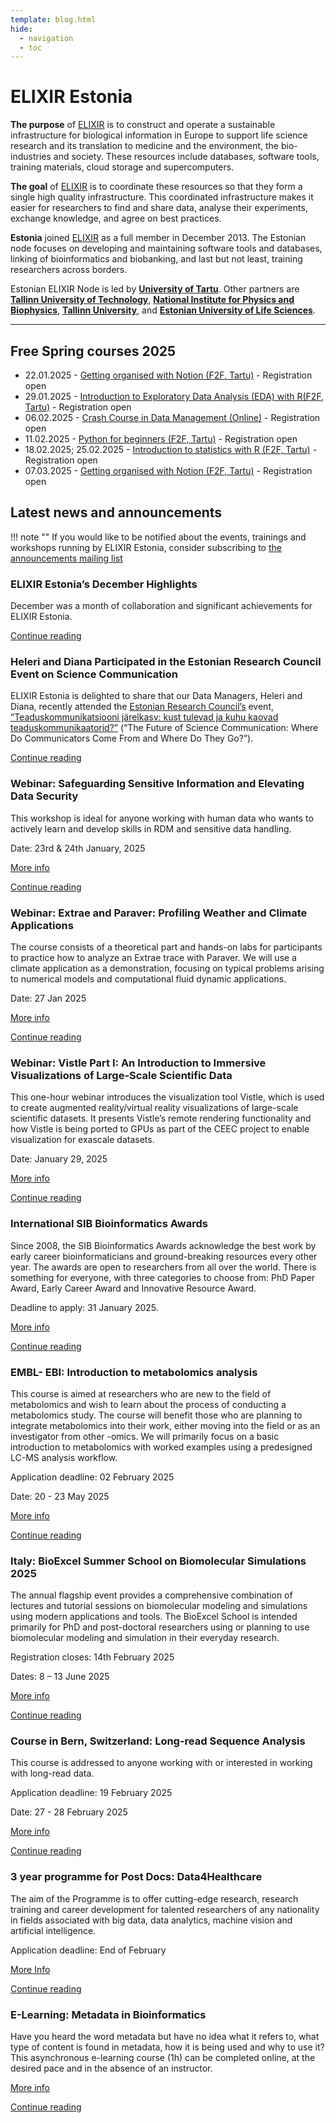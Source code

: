 ```yaml
---
template: blog.html
hide:
  - navigation
  - toc
---
```

# ELIXIR Estonia

**The purpose** of [ELIXIR](https://www.elixir-europe.org) is to construct and
operate a sustainable infrastructure for biological information in Europe to
support life science research and its translation to medicine and the
environment, the bio-industries and society. These resources include databases,
software tools, training materials, cloud storage and supercomputers.

**The goal** of [ELIXIR](https://www.elixir-europe.org) is to coordinate these
resources so that they form a single high quality infrastructure. This
coordinated infrastructure makes it easier for researchers to find and share
data, analyse their experiments, exchange knowledge, and agree on best
practices.

**Estonia** joined [ELIXIR](https://www.elixir-europe.org) as a full member in
December 2013. The Estonian node focuses on developing and maintaining software
tools and databases, linking of bioinformatics and biobanking, and last but not
least, training researchers across borders.

Estonian ELIXIR Node is led by **[University of Tartu](https://www.ut.ee/en)**.
Other partners are
**[Tallinn University of Technology](https://taltech.ee/en)**,
**[National Institute for Physics and Biophysics](https://kbfi.ee/?lang=en)**,
**[Tallinn University](https://www.tlu.ee/en)**, and
**[Estonian University of Life Sciences](https://www.emu.ee/en)**.

---
## Free Spring courses 2025

* 22.01.2025 - [Getting organised with Notion (F2F, Tartu)](news/posts/2025/Notion_22-01.md) - Registration open
* 29.01.2025 - [Introduction to Exploratory Data Analysis (EDA) with R(F2F, Tartu)](news/posts/2025/Exploratory_data_analysis.md) - Registration open
* 06.02.2025 - [Crash Course in Data Management (Online)](news/posts/2025/Crash_course_DM_06-02.md) - Registration open
* 11.02.2025 - [Python for beginners (F2F, Tartu)](news/posts/2025/Python_11-02.md) - Registration open
* 18.02.2025; 25.02.2025 - [Introduction to statistics with R (F2F, Tartu)](news/posts/2025/Intro_statistics_R_18-02.md) - Registration open
* 07.03.2025 - [Getting organised with Notion (F2F, Tartu)](news/posts/2025/Notion_07-03.md) - Registration open


<!---
comments

-->

## Latest news and announcements

!!! note ""
    If you would like to be notified about the events, trainings and workshops
    running by ELIXIR Estonia, consider subscribing to [the announcements mailing
    list](https://lists.ut.ee/wws/subscribe/elixir.news?previous_action=edit_list_request)


### ELIXIR Estonia’s December Highlights 

December was a month of collaboration and significant achievements for ELIXIR Estonia.

[Continue reading](news/posts/2025/December_2024_Highlights.md)

### Heleri and Diana Participated in the Estonian Research Council Event on Science Communication

ELIXIR Estonia is delighted to share that our Data Managers, Heleri and Diana, recently attended the [Estonian Research Council’s](https://etag.ee/) event, [“Teaduskommunikatsiooni järelkasv: kust tulevad ja kuhu kaovad teaduskommunikaatorid?”](https://etag.ee/tegevused/teaduskommunikatsioon/teaduskommunikatsiooni-konverentsid/teaduskommunikatsiooni-konverents-2024/) (“The Future of Science Communication: Where Do Communicators Come From and Where Do They Go?”).

[Continue reading](news/posts/2024/Sci-comm_Conference.md)

### Webinar: Safeguarding Sensitive Information and Elevating Data Security  

This workshop is ideal for anyone working with human data who wants to actively learn and develop skills in RDM and sensitive data handling.

Date: 23rd & 24th January, 2025

[More info](https://www.denbi.de/training-courses-2024/1826-mastering-research-data-management-for-human-data-safeguarding-sensitive-information-and-elevating-data-security)

[Continue reading](news/posts/2025/RDM_sensitive_info_denbi.md)

### Webinar: Extrae and Paraver: Profiling Weather and Climate Applications

The course consists of a theoretical part and hands-on labs for participants to practice how to analyze an Extrae trace with Paraver. We will use a climate application as a demonstration, focusing on typical problems arising to numerical models and computational fluid dynamic applications.

Date: 27 Jan 2025

[More info](https://events.vsc.ac.at/event/149/)

[Continue reading](news/posts/2025/Extrae_Paraver.md)

### Webinar: Vistle Part I: An Introduction to Immersive Visualizations of Large-Scale Scientific Data

This one-hour webinar introduces the visualization tool Vistle, which is used to create augmented reality/virtual reality visualizations of large-scale scientific datasets. It presents Vistle’s remote rendering functionality and how Vistle is being ported to GPUs as part of the CEEC project to enable visualization for exascale datasets.

Date: January 29, 2025

[More info](https://ceec-coe.eu/event/vistle-part-i-an-introduction-to-immersive-visualizations-of-large-scale-scientific-data/?utm_source=CSC+Customer+training+newsletter%2C+December+2024&utm_medium=newsletter&utm_campaign=)

[Continue reading](news/posts/2025/Vistle.md)

### International SIB Bioinformatics Awards

Since 2008, the SIB Bioinformatics Awards acknowledge the best work by early career bioinformaticians and ground-breaking resources every other year. The awards are open to researchers from all over the world. There is something for everyone, with three categories to choose from: PhD Paper Award, Early Career Award and Innovative Resource Award. 

Deadline to apply: 31 January 2025.

[More info](https://www.sib.swiss/bioinformatics-awards)

[Continue reading](news/posts/2025/SIB_Bioinformatics_award.md)

### EMBL- EBI: Introduction to metabolomics analysis

This course is aimed at researchers who are new to the field of metabolomics and wish to learn about the process of conducting a metabolomics study. The course will benefit those who are planning to integrate metabolomics into their work, either moving into the field or as an investigator from other -omics. We will primarily focus on a basic introduction to metabolomics with worked examples using a predesigned LC-MS analysis workflow.

Application deadline: 02 February 2025

Date: 20 - 23 May 2025

[More info](https://www.ebi.ac.uk/training/events/introduction-to-metabolomics-analysis-2025/?utm_source=ELIXIR&utm_medium=newsletter&utm_campaign=BOL25)

[Continue reading](news/posts/2025/metabolomics_analysis.md)

###  Italy: BioExcel Summer School on Biomolecular Simulations 2025

The annual flagship event provides a comprehensive combination of lectures and tutorial sessions on biomolecular modeling and simulations using modern applications and tools. The BioExcel School is intended primarily for PhD and post-doctoral researchers using or planning to use biomolecular modeling and simulation in their everyday research.

Registration closes: 14th February 2025

Dates: 8 – 13 June 2025

[More info](https://bioexcel.eu/events/summer-school-on-biomolecular-simulations-2025/)

[Continue reading](news/posts/2025/Bioexcel_summer_school.md)

### Course in Bern, Switzerland: Long-read Sequence Analysis

This course is addressed to anyone working with or interested in working with long-read data.

Application deadline: 19 February 2025

Date: 27 - 28 February 2025

[More info](https://www.sib.swiss/training/course/20250227_LONGR)

[Continue reading](news/posts/2025/long-read_sequence-analysis.md)

### 3 year programme for Post Docs: Data4Healthcare

The aim of the Programme is to offer cutting-edge research, research training and career development for talented researchers of any nationality in fields associated with big data, data analytics, machine vision and artificial intelligence. 

Application deadline: End of February

[More Info](https://www.oulu.fi/en/university/faculties-and-units/biocenter-oulu/data4healthcare) 

[Continue reading](news/posts/2025/Data4Healthcare.md)


### E-Learning: Metadata in Bioinformatics

Have you heard the word metadata but have no idea what it refers to, what type of content is found in metadata, how it is being used and why to use it? This asynchronous e-learning course (1h)  can be completed online, at the desired pace and in the absence of an instructor.

[More info](https://www.sib.swiss/training/course/2024_MDIBI)

[Continue reading](news/posts/2025/e-learning_metadata_bioinformatics.md)
